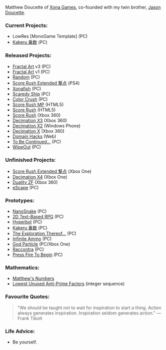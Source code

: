 Matthew Doucette of [Xona Games](https://github.com/XonaGames), co-founded with my twin brother, [Jason Doucette](https://github.com/JDoucette).
### Current Projects:
- LowRes [MonoGame Template] (PC)
- [Kakeru 乗数](http://xona.com/kakeru/) (PC)

### Released Projects:
- [Fractal Art](https://youtu.be/fpyS-u69-zs) v3 (PC)
- [Fractal Art](https://youtu.be/1pK00KAIC9Q) v1 (PC)
- [Random](http://xona.com/random) (PC)
- [Score Rush Extended 撃点](http://xona.com/scorerush/) (PS4)
- [Xonafish](http://xona.com/xonafish/) (PC)
- [Scaredy Ship](http://xona.com/scaredyship/) (PC)
- [Color Crush](http://xona.com/colorcrush/) (PC)
- [Score Rush MP](http://xona.com/scorerush/html5/) (HTML5)
- [Score Rush](http://xona.com/scorerush/html5/) (HTML5)
- [Score Rush](http://xona.com/scorerush/x360/) (Xbox 360)
- [Decimation X3](http://xona.com/decimationx3/) (Xbox 360)
- [Decimation X2](http://xona.com/decimationx2/) (Windows Phone)
- [Decimation X](http://xona.com/decimationx/) (Xbox 360)
- [Domain Hacks](http://xona.com/domainhacks/) (Web)
- [To Be Continued...](http://xona.com/tbc/) (PC)
- [WipeOut](http://xona.com/wipeout/) (PC)
### Unfinished Projects:
- [Score Rush Extended 撃点](http://xona.com/scorerush/) (Xbox One)
- [Decimation X4](http://xona.com/decimationx4/) (Xbox One)
- [Duality ZF](http://xona.com/dualityzf/) (Xbox 360)
- [eScape](http://xona.com/escape/) (PC)
### Prototypes:
- [NanoSnake](https://www.youtube.com/playlist?list=PLYUwJ3dlBCsVuN_dRL6TDp9FynDq0oy14) (PC)
- [2D Text-Based RPG](https://github.com/Xonatron/TextBasedRPG) (PC)
- [Hyperbol](http://xona.com/hyperbol/) (PC)
- [Kakeru 乗数](http://xona.com/kakeru/) (PC)
- [The Exploration Thereof...](http://xona.com/exploration/) (PC)
- [Infinite Ammo](http://xona.com/infiniteammo/) (PC)
- [God Particle](http://xona.com/godparticle/) (PC/Xbox One)
- [Raccontra](http://xona.com/raccontra/) (PC)
- [Press Fire To Begin](http://xona.com/pressfire/) (PC)
### Mathematics:
- [Matthew's Numbers](http://xona.com/matthewsnumbers/)
- [Lowest Unused Anti-Prime Factors](https://oeis.org/A332271) (integer sequence)
### Favourite Quotes:
> "We should be taught not to wait for inspiration to start a thing. Action always generates inspiration. Inspiration seldom generates action." — Frank Tibolt
### Life Advice:
- Be yourself.

<!--
**Xonatron/Xonatron** is a ✨ _special_ ✨ repository because its `README.md` (this file) appears on your GitHub profile.

Here are some ideas to get you started:

- 🔭 I’m currently working on ...
- 🌱 I’m currently learning ...
- 👯 I’m looking to collaborate on ...
- 🤔 I’m looking for help with ...
- 💬 Ask me about ...
- 📫 How to reach me: ...
- 😄 Pronouns: ...
- ⚡ Fun fact: ...
-->
